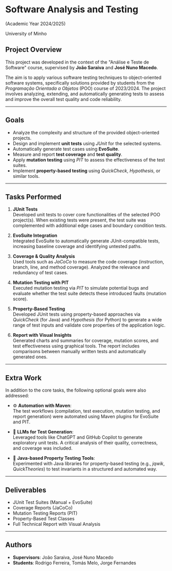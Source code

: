 # Software Analysis and Testing

(Academic Year 2024/2025)

University of Minho

## Project Overview

This project was developed in the context of the "Análise e Teste de Software" course, supervised by **João Saraiva** and **José Nuno Macedo**.

The aim is to apply various software testing techniques to object-oriented software systems, specifically solutions provided by students from the *Programação Orientada a Objetos* (POO) course of 2023/2024. The project involves analyzing, extending, and automatically generating tests to assess and improve the overall test quality and code reliability.

---

## Goals

- Analyze the complexity and structure of the provided object-oriented projects.
- Design and implement **unit tests** using *JUnit* for the selected systems.
- Automatically generate test cases using **EvoSuite**.
- Measure and report **test coverage** and **test quality**.
- Apply **mutation testing** using *PIT* to assess the effectiveness of the test suites.
- Implement **property-based testing** using *QuickCheck*, *Hypothesis*, or similar tools.

---

## Tasks Performed

1.  **JUnit Tests**  
   Developed unit tests to cover core functionalities of the selected POO project(s). When existing tests were present, the test suite was complemented with additional edge cases and boundary condition tests.

2.  **EvoSuite Integration**  
   Integrated EvoSuite to automatically generate JUnit-compatible tests, increasing baseline coverage and identifying untested paths.

3.  **Coverage & Quality Analysis**  
   Used tools such as *JaCoCo* to measure the code coverage (instruction, branch, line, and method coverage). Analyzed the relevance and redundancy of test cases.

4.  **Mutation Testing with PIT**  
   Executed mutation testing via *PIT* to simulate potential bugs and evaluate whether the test suite detects these introduced faults (mutation score).

5.  **Property-Based Testing**  
   Developed JUnit tests using property-based approaches via *QuickCheck* (for Java) and *Hypothesis* (for Python) to generate a wide range of test inputs and validate core properties of the application logic.

6.  **Report with Visual Insights**  
   Generated charts and summaries for coverage, mutation scores, and test effectiveness using graphical tools. The report includes comparisons between manually written tests and automatically generated ones.

---

## Extra Work

In addition to the core tasks, the following optional goals were also addressed:

- ⚙️ **Automation with Maven**:  
  The test workflows (compilation, test execution, mutation testing, and report generation) were automated using Maven plugins for EvoSuite and PIT.

- 🤖 **LLMs for Test Generation**:  
  Leveraged tools like ChatGPT and GitHub Copilot to generate exploratory unit tests. A critical analysis of their quality, correctness, and coverage was included.

- 🧪 **Java-based Property Testing Tools**:  
  Experimented with Java libraries for property-based testing (e.g., *jqwik*, *QuickTheories*) to test invariants in a structured and automated way.

---

## Deliverables

-  JUnit Test Suites (Manual + EvoSuite)
-  Coverage Reports (JaCoCo)
-  Mutation Testing Reports (PIT)
-  Property-Based Test Classes
-  Full Technical Report with Visual Analysis

---

## Authors

- **Supervisors**: João Saraiva, José Nuno Macedo  
- **Students**: Rodrigo Ferreira, Tomás Melo, Jorge Fernandes